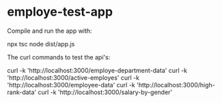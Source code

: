 # employe-test-app

Compile and run the app with:

npx tsc
node dist/app.js

The curl commands to test the api's:

curl -k 'http://localhost:3000/employe-department-data'
curl -k 'http://localhost:3000/active-employes'
curl -k 'http://localhost:3000/employee-data'
curl -k 'http://localhost:3000/high-rank-data'
curl -k 'http://localhost:3000/salary-by-gender'
